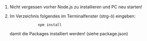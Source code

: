 1. Nicht vergessen vorher Node.js zu installieren und PC neu starten!
2. Im Verzeichnis folgendes im Terminalfenster (strg-ö) eingeben: 
                    
                    npm install
                    
   damit die Packages installiert werden! (siehe package.json) 

